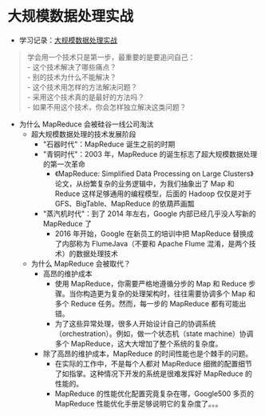 # 大规模数据处理实战

* 学习记录：[大规模数据处理实战](https://time.geekbang.org/column/article/90067)

> 学会用一个技术只是第一步，最重要的是要追问自己：  
	- 这个技术解决了哪些痛点？  
	- 别的技术为什么不能解决？  
	- 这个技术用怎样的方法解决问题？  
	- 采用这个技术真的是最好的方法吗？  
	- 如果不用这个技术，你会怎样独立解决这类问题？  

* 为什么 MapReduce 会被硅谷一线公司淘汰
	- 超大规模数据处理的技术发展阶段
		+ "石器时代"：MapReduce 诞生之前的时期
		+ "青铜时代"：2003 年，MapReduce 的诞生标志了超大规模数据处理的第一次革命
			* 《MapReduce: Simplified Data Processing on Large Clusters》论文，从纷繁复杂的业务逻辑中，为我们抽象出了 Map 和 Reduce 这样足够通用的编程模型，后面的 Hadoop 仅仅是对于 GFS、BigTable、MapReduce 的依葫芦画瓢
		+ "蒸汽机时代"：到了 2014 年左右，Google 内部已经几乎没人写新的 MapReduce 了
			* 2016 年开始，Google 在新员工的培训中把 MapReduce 替换成了内部称为 FlumeJava（不要和 Apache Flume 混淆，是两个技术）的数据处理技术
	- 为什么 MapReduce 会被取代？
		+ 高昂的维护成本
			* 使用 MapReduce，你需要严格地遵循分步的 Map 和 Reduce 步骤。当你构造更为复杂的处理架构时，往往需要协调多个 Map 和多个 Reduce 任务。然而，每一步的 MapReduce 都有可能出错。
			* 为了这些异常处理，很多人开始设计自己的协调系统（orchestration）。例如，做一个状态机（state machine）协调多个 MapReduce，这大大增加了整个系统的复杂度。
		+ 除了高昂的维护成本，MapReduce 的时间性能也是个棘手的问题。
			* 在实际的工作中，不是每个人都对 MapReduce 细微的配置细节了如指掌。这种情况下开发的系统是很难发挥好 MapReduce 的性能的。
			* MapReduce 的性能优化配置究竟复杂在哪，Google500 多页的 MapReduce 性能优化手册足够说明它的复杂度了。。。
